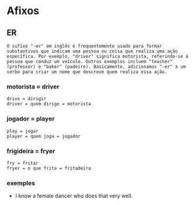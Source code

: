 # Afixos

## ER

    O sufixo "-er" em inglês é frequentemente usado para formar substantivos que indicam uma pessoa ou coisa que realiza uma ação específica. Por exemplo, "driver" significa motorista, referindo-se à pessoa que conduz um veículo. Outros exemplos incluem "teacher" (professor) e "baker" (padeiro). Basicamente, adicionamos "-er" a um verbo para criar um nome que descreve quem realiza essa ação.


### motorista = driver
    drive = dirigir
    driver = quem dirige = motorista

### jogador = player
    play = jogar
    player = quem joga = jogador

### frigideira = fryer
    fry = fritar
    fryer = o que frita = fritadeira

### exemples
- I know a female dancer who does that very well.